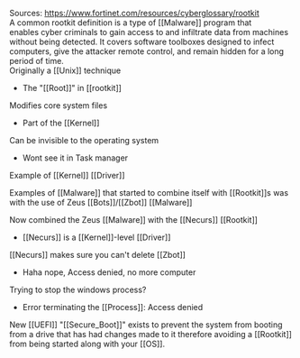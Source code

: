 Sources:
https://www.fortinet.com/resources/cyberglossary/rootkit
\
A common rootkit definition is a type of [[Malware]] program that enables cyber criminals to gain access to and infiltrate data from machines without being detected. It covers software toolboxes designed to infect computers, give the attacker remote control, and remain hidden for a long period of time.
\
Originally a [[Unix]] technique
- The "[[Root]]" in [[rootkit]]

Modifies core system files
- Part of the [[Kernel]]

Can be invisible to the operating system
- Wont see it in Task manager

Example of [[Kernel]] [[Driver]]

Examples of [[Malware]] that started to combine itself with [[Rootkit]]s was with the use of Zeus [[Bots]]/[[Zbot]] [[Malware]]

Now combined the Zeus [[Malware]] with the [[Necurs]] [[Rootkit]]
- [[Necurs]] is a [[Kernel]]-level [[Driver]]

[[Necurs]] makes sure you can't delete [[Zbot]]
- Haha nope, Access denied, no more computer

Trying to stop the windows process?
- Error terminating the [[Process]]: Access denied

New [[UEFI]] "[[Secure_Boot]]" exists to prevent the system from booting from a drive that has had changes made to it therefore avoiding a [[Rootkit]] from being started along with your [[OS]].
